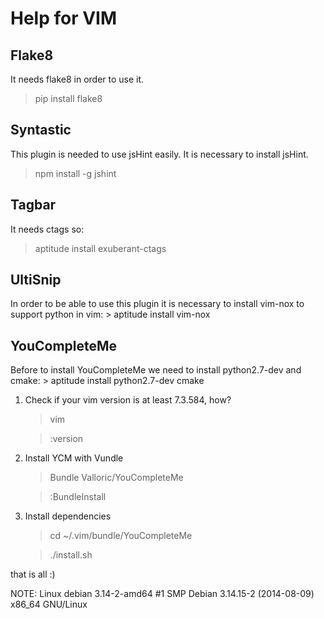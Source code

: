 Help for VIM
============

Flake8
------
It needs flake8 in order to use it.
> pip install flake8

Syntastic
---------
This plugin is needed to use jsHint easily. It is necessary to install jsHint.
> npm install -g jshint

Tagbar
------
It needs ctags so:
> aptitude install exuberant-ctags

UltiSnip
--------
In order to be able to use this plugin it is necessary to install vim-nox to
support python in vim:
    > aptitude install vim-nox

YouCompleteMe
-------------
Before to install YouCompleteMe we need to install python2.7-dev and cmake:
    > aptitude install python2.7-dev cmake

1.  Check if your vim version is at least 7.3.584, how?
    > vim

    > :version

2.  Install YCM with Vundle
    > Bundle Valloric/YouCompleteMe

    > :BundleInstall

3.  Install dependencies
    > cd ~/.vim/bundle/YouCompleteMe
    
    > ./install.sh

that is all :)

NOTE: Linux debian 3.14-2-amd64 #1 SMP Debian 3.14.15-2 (2014-08-09) x86_64 GNU/Linux
